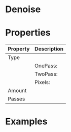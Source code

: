 # Denoise


# Properties


| Property | Description| 
| -------- | -----------|
| Type |  |
| | OnePass: <desc> |
| | TwoPass: <desc> |
| | Pixels: <desc> |
| Amount |  |
| Passes |  |




# Examples
